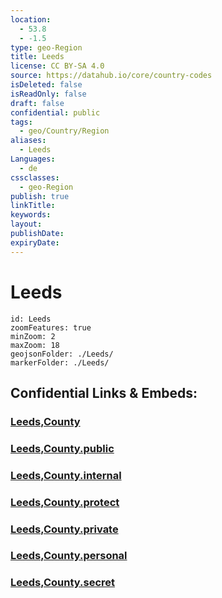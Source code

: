 ```yaml
---
location:
  - 53.8
  - -1.5
type: geo-Region
title: Leeds
license: CC BY-SA 4.0
source: https://datahub.io/core/country-codes
isDeleted: false
isReadOnly: false
draft: false
confidential: public
tags:
  - geo/Country/Region
aliases:
  - Leeds
Languages:
  - de
cssclasses:
  - geo-Region
publish: true
linkTitle:
keywords:
layout:
publishDate:
expiryDate:
---
```


# Leeds

```leaflet
id: Leeds
zoomFeatures: true 
minZoom: 2 
maxZoom: 18
geojsonFolder: ./Leeds/
markerFolder: ./Leeds/
```


## Confidential Links & Embeds: 

### [Leeds,County](/_Standards/Earth/Continent/Europe/Europe~North/UK/England/Regions~England/Yorkshire_and_the_Humber/Yorkshire~West/Leeds,County.md) 

### [Leeds,County.public](/_public/Earth/Continent/Europe/Europe~North/UK/England/Regions~England/Yorkshire_and_the_Humber/Yorkshire~West/Leeds,County.public.md) 

### [Leeds,County.internal](/_internal/Earth/Continent/Europe/Europe~North/UK/England/Regions~England/Yorkshire_and_the_Humber/Yorkshire~West/Leeds,County.internal.md) 

### [Leeds,County.protect](/_protect/Earth/Continent/Europe/Europe~North/UK/England/Regions~England/Yorkshire_and_the_Humber/Yorkshire~West/Leeds,County.protect.md) 

### [Leeds,County.private](/_private/Earth/Continent/Europe/Europe~North/UK/England/Regions~England/Yorkshire_and_the_Humber/Yorkshire~West/Leeds,County.private.md) 

### [Leeds,County.personal](/_personal/Earth/Continent/Europe/Europe~North/UK/England/Regions~England/Yorkshire_and_the_Humber/Yorkshire~West/Leeds,County.personal.md) 

### [Leeds,County.secret](/_secret/Earth/Continent/Europe/Europe~North/UK/England/Regions~England/Yorkshire_and_the_Humber/Yorkshire~West/Leeds,County.secret.md)

